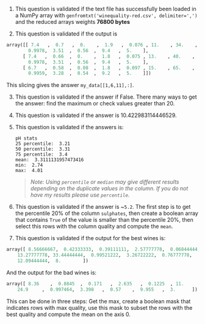 1. This question is validated if the text file has successfully been loaded in a NumPy array with
 `genfromtxt('winequality-red.csv', delimiter=',')` and the reduced arrays weights **76800 bytes**

2. This question is validated if the output is

 ```python
 array([[ 7.4   ,  0.7   ,  0.    ,  1.9   ,  0.076 , 11.    , 34.    ,
         0.9978,  3.51  ,  0.56  ,  9.4   ,  5.    ],
       [ 7.4   ,  0.66  ,  0.    ,  1.8   ,  0.075 , 13.    , 40.    ,
         0.9978,  3.51  ,  0.56  ,  9.4   ,  5.    ],
       [ 6.7   ,  0.58  ,  0.08  ,  1.8   ,  0.097 , 15.    , 65.    ,
         0.9959,  3.28  ,  0.54  ,  9.2   ,  5.    ]])
 ```

This slicing gives the answer `my_data[[1,6,11],:]`.

3. This question is validated if the answer if False. There many ways to get the answer: find the maximum or check values greater than 20.

4. This question is validated if the answer is 10.422983114446529.

5. This question is validated if the answers is:

    ```console
    pH stats
    25 percentile:  3.21
    50 percentile:  3.31
    75 percentile:  3.4
    mean:  3.3111131957473416
    min:  2.74
    max:  4.01
    ```

    > *Note: Using `percentile` or `median` may give different results depending on the duplicate values in the column. If you do not have my results please use `percentile`.*

6. This question is validated if the answer is ~`5.2`. The first step is to get the percentile 20% of the column `sulphates`, then create a boolean array that contains `True` of the value is smaller than the percentile 20%, then select this rows with the column quality and compute the `mean`.

7. This question is validated if the output for the best wines is:

```python
array([ 8.56666667,  0.42333333,  0.39111111,  2.57777778,  0.06844444,
    13.27777778, 33.44444444,  0.99521222,  3.26722222,  0.76777778,
    12.09444444,  8.        ])
```

And the output for the bad wines is:

```python
array([ 8.36    ,  0.8845  ,  0.171   ,  2.635   ,  0.1225  , 11.      ,
    24.9     ,  0.997464,  3.398   ,  0.57    ,  9.955   ,  3.      ])
```

This can be done in three steps: Get the max, create a boolean mask that indicates rows with max quality, use this mask to subset the rows with the best quality and compute the mean on the axis 0.